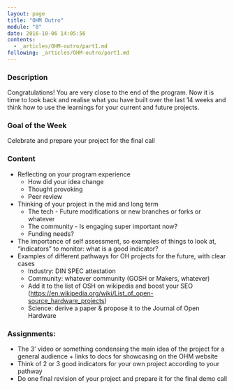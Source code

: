 ```yaml
---
layout: page
title: "OHM Outro"
module: "8"
date: 2016-10-06 14:05:56
contents:
  - _articles/OHM-outro/part1.md
following: _articles/OHM-outro/part1.md
---
```

### Description
Congratulations! You are very close to the end of the program. Now it is time to look back and realise what you have built over the last 14 weeks and think how to use the learnings for your current and future projects.

### Goal of the Week
Celebrate and prepare your project for the final call

### Content
- Reflecting on your program experience
  - How did your idea change
  - Thought provoking
  - Peer review
- Thinking of your project in the mid and long term
  - The tech - Future modifications or new branches or forks or whatever
  - The community - Is engaging super important now?
  - Funding needs?
- The importance of self assessment, so examples of things to look at, “indicators” to monitor: what is a good indicator?
- Examples of different pathways for OH projects for the future, with clear cases
  - Industry: DIN SPEC attestation
  - Community: whatever community (GOSH or Makers, whatever)
  - Add it to the list of OSH on wikipedia and boost your SEO (https://en.wikipedia.org/wiki/List_of_open-source_hardware_projects)
  - Science: derive a paper & propose it to the Journal of Open Hardware

### Assignments:
- The 3’ video or something condensing the main idea of the project for a general audience + links to docs for showcasing on the OHM website
- Think of 2 or 3 good indicators for your own project according to your pathway
- Do one final revision of your project and prepare it for the final demo call
